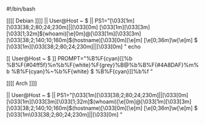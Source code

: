 #!/bin/bash

[[[[ Debian ]]]]
|| User@Host ~ $ ||
PS1="\[\033[1m\]\[\033[38;2;80;24;230m\]||\[\033[0m\] \[\033[1m\]\[\033[3m\]\[\033[1;32m\]\$(whoami)\[\e[0m\]@\[\033[1m\]\[\033[3m\]\[\033[38;2;140;10;160m\]\$(hostname)\[\033[0m\]\[\e[m\] \[\e[0;36m\]\w\[\e[m\] $ \[\033[1m\]\[\033[38;2;80;24;230m\]||\[\033[0m\] "
echo

[[ User@Host ~ $ ]]
PROMPT="%B%F{cyan}[[%b %B%F{#04ff5f}%n%b%F{white}%F{grey}%B@%b%B%F{#4A8DAF}%m%b %B%F{cyan}%~%b%F{white} $ %B%F{cyan}]]%b%f "



[[[[ Arch ]]]]

|| User@Host ~ $ ||
PS1="\[\033[1m\]\[\033[38;2;80;24;230m\]||\[\033[0m\]\[\033[1m\]\[\033[3m\]\[\033[1;32m\]\$(whoami)\[\e[0m\]@\[\033[1m\]\[\033[3m\]\[\033[38;2;140;10;160m\]\$(hostname)\[\033[0m\]\[\e[m\] \[\e[0;36m\]\w\[\e[m\] $ \[\033[1m\033[38;2;80;24;230m\]||\[\033[0m\] "
